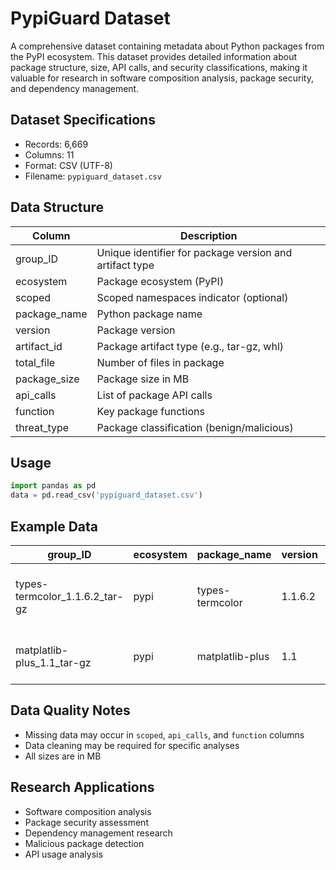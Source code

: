 # PypiGuard Dataset

A comprehensive dataset containing metadata about Python packages from the PyPI ecosystem. This dataset provides detailed information about package structure, size, API calls, and security classifications, making it valuable for research in software composition analysis, package security, and dependency management.

## Dataset Specifications

- Records: 6,669
- Columns: 11
- Format: CSV (UTF-8)
- Filename: `pypiguard_dataset.csv`

## Data Structure

| Column | Description |
|--------|-------------|
| group_ID | Unique identifier for package version and artifact type |
| ecosystem | Package ecosystem (PyPI) |
| scoped | Scoped namespaces indicator (optional) |
| package_name | Python package name |
| version | Package version |
| artifact_id | Package artifact type (e.g., tar-gz, whl) |
| total_file | Number of files in package |
| package_size | Package size in MB |
| api_calls | List of package API calls |
| function | Key package functions |
| threat_type | Package classification (benign/malicious) |

## Usage

```python
import pandas as pd
data = pd.read_csv('pypiguard_dataset.csv')
```

## Example Data

| group_ID | ecosystem | package_name | version | artifact_id | total_file | package_size | api_calls | function | threat_type |
|----------|-----------|--------------|---------|-------------|------------|--------------|------------|-----------|-------------|
| types-termcolor_1.1.6.2_tar-gz | pypi | types-termcolor | 1.1.6.2 | tar-gz | 11 | 6.67 MB | ['platform.system', 'urllib2.urlopen.read', 'requests.get', 'os.path.expanduser', 'os.chdir'] | init | benign |
| matplatlib-plus_1.1_tar-gz | pypi | matplatlib-plus | 1.1 | tar-gz | 8 | 0.85 MB | ['eval', 'eval', 'eval', 'eval', 'base64.b64decode', 'compile', 'eval'] | global | malicious |

## Data Quality Notes

- Missing data may occur in `scoped`, `api_calls`, and `function` columns
- Data cleaning may be required for specific analyses
- All sizes are in MB

## Research Applications

- Software composition analysis
- Package security assessment
- Dependency management research
- Malicious package detection
- API usage analysis
